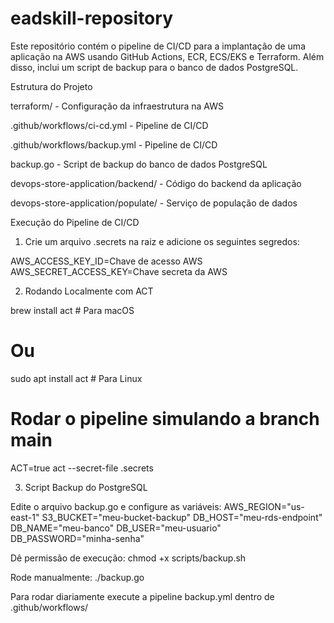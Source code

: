 # eadskill-repository

Este repositório contém o pipeline de CI/CD para a implantação de uma aplicação na AWS usando GitHub Actions, ECR, ECS/EKS e Terraform. Além disso, inclui um script de backup para o banco de dados PostgreSQL.

Estrutura do Projeto

terraform/ - Configuração da infraestrutura na AWS

.github/workflows/ci-cd.yml - Pipeline de CI/CD

.github/workflows/backup.yml - Pipeline de CI/CD

backup.go - Script de backup do banco de dados PostgreSQL

devops-store-application/backend/ - Código do backend da aplicação

devops-store-application/populate/ - Serviço de população de dados

Execução do Pipeline de CI/CD
1) Crie um arquivo .secrets na raiz e adicione os seguintes segredos:

AWS_ACCESS_KEY_ID=Chave de acesso AWS
AWS_SECRET_ACCESS_KEY=Chave secreta da AWS

2) Rodando Localmente com ACT

brew install act  # Para macOS
# Ou
sudo apt install act  # Para Linux

# Rodar o pipeline simulando a branch main
ACT=true act --secret-file .secrets

3) Script Backup do PostgreSQL

Edite o arquivo backup.go e configure as variáveis:
AWS_REGION="us-east-1"
S3_BUCKET="meu-bucket-backup"
DB_HOST="meu-rds-endpoint"
DB_NAME="meu-banco"
DB_USER="meu-usuario"
DB_PASSWORD="minha-senha"

Dê permissão de execução: chmod +x scripts/backup.sh

Rode manualmente: ./backup.go

Para rodar diariamente execute a pipeline backup.yml dentro de .github/workflows/
